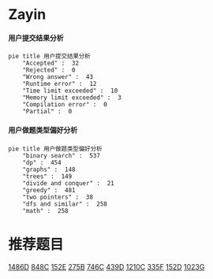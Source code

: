 # Zayin

<!-- tabs:start -->



#### **用户提交结果分析**

```mermaid
pie title 用户提交结果分析
    "Accepted" :  32
    "Rejected" :  0
    "Wrong answer" :  43
    "Runtime error" :  12
    "Time limit exceeded" :  10
    "Memory limit exceeded" :  3
    "Compilation error" :  0
    "Partial" :  0
```

#### **用户做题类型偏好分析**

```mermaid
pie title 用户做题类型偏好分析
    "binary search" :  537
    "dp" :  454
    "graphs" :  148
    "trees" :  149
    "divide and conquer" :  21
    "greedy" :  481
    "two pointers" :  38
    "dfs and similar" :  258
    "math" :  258
```



<!-- tabs:end -->
# 推荐题目
[1486D](https://codeforces.com/contest/1486/problem/D)
[848C](https://codeforces.com/contest/848/problem/C)
[152E](https://codeforces.com/contest/152/problem/E)
[275B](https://codeforces.com/contest/275/problem/B)
[746C](https://codeforces.com/contest/746/problem/C)
[439D](https://codeforces.com/contest/439/problem/D)
[1210C](https://codeforces.com/contest/1210/problem/C)
[335F](https://codeforces.com/contest/335/problem/F)
[152D](https://codeforces.com/contest/152/problem/D)
[1023G](https://codeforces.com/contest/1023/problem/G)
